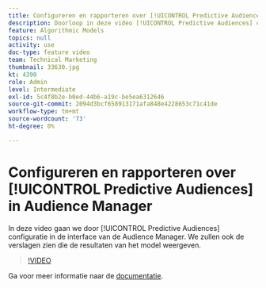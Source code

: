 ```yaml
---
title: Configureren en rapporteren over [!UICONTROL Predictive Audiences]
description: Doorloop in deze video [!UICONTROL Predictive Audiences] configuratie in de interface van de Audience Manager. Zie de rapporten die de resultaten van het model tonen.
feature: Algorithmic Models
topics: null
activity: use
doc-type: feature video
team: Technical Marketing
thumbnail: 33630.jpg
kt: 4390
role: Admin
level: Intermediate
exl-id: 5c4f8b2e-b0ed-44b6-a19c-be5ea6312646
source-git-commit: 2094d3bcf658913171afa848e4228653c71c41de
workflow-type: tm+mt
source-wordcount: '73'
ht-degree: 0%

---
```


# Configureren en rapporteren over [!UICONTROL Predictive Audiences] in Audience Manager

In deze video gaan we door [!UICONTROL Predictive Audiences] configuratie in de interface van de Audience Manager. We zullen ook de verslagen zien die de resultaten van het model weergeven.

>[!VIDEO](https://video.tv.adobe.com/v/33630/?quality=12)

Ga voor meer informatie naar de [documentatie](https://experienceleague.adobe.com/docs/audience-manager/user-guide/features/algorithmic-models/predictive-audiences/predictive-audiences.html).
